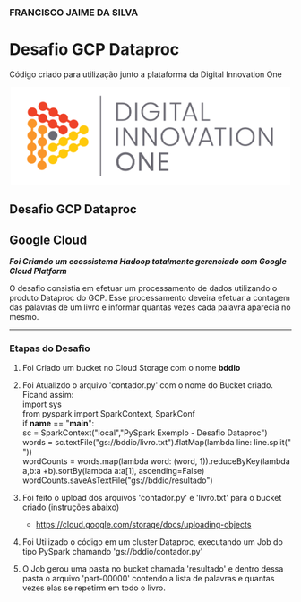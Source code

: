 ### FRANCISCO JAIME DA SILVA


# Desafio GCP Dataproc

Código criado para utilização junto a plataforma da Digital Innovation One

<p align="center"><img src="./DIO.png" width="500"></p>

## Desafio GCP Dataproc
## Google Cloud

__*Foi Criando um ecossistema Hadoop totalmente gerenciado com Google Cloud Platform*__

O desafio consistia em efetuar um processamento de dados utilizando o produto Dataproc do GCP. Esse processamento deveira efetuar a contagem das palavras de um livro e informar quantas vezes cada palavra aparecia no mesmo.

---

### Etapas do Desafio

1. Foi Criado um bucket no Cloud Storage com o nome **bddio**
1. Foi Atualizdo o arquivo 'contador.py' com o nome do Bucket criado. Ficand assim:<br />
  import sys <br />
  from pyspark import SparkContext, SparkConf <br />
  if __name__ == "__main__":<br />
      sc = SparkContext("local","PySpark Exemplo - Desafio Dataproc")<br />
      words = sc.textFile("gs://bddio/livro.txt").flatMap(lambda line: line.split(" "))<br />
      wordCounts = words.map(lambda word: (word, 1)).reduceByKey(lambda a,b:a +b).sortBy(lambda a:a[1], ascending=False)<br />
      wordCounts.saveAsTextFile("gs://bddio/resultado")<br />
2. Foi feito o upload dos arquivos 'contador.py' e 'livro.txt' para o bucket criado (instruções abaixo)
    - https://cloud.google.com/storage/docs/uploading-objects

1. Foi Utilizado o código em um cluster Dataproc, executando um Job do tipo PySpark chamando 'gs://bddio/contador.py'
1. O Job gerou uma pasta no bucket chamada 'resultado' e dentro dessa pasta o arquivo 'part-00000' contendo a lista de palavras e quantas vezes elas se repetirm em todo o livro.


